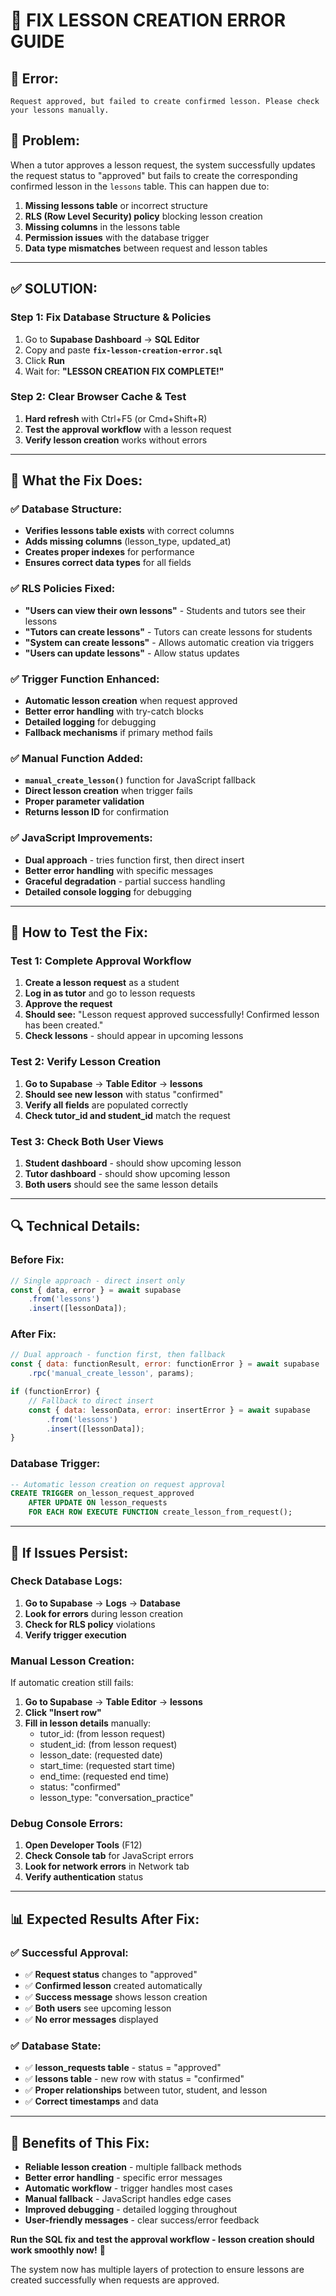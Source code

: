 # 🔧 **FIX LESSON CREATION ERROR GUIDE**

## 🚨 **Error:** 
```
Request approved, but failed to create confirmed lesson. Please check your lessons manually.
```

## 🎯 **Problem:**
When a tutor approves a lesson request, the system successfully updates the request status to "approved" but fails to create the corresponding confirmed lesson in the `lessons` table. This can happen due to:

1. **Missing lessons table** or incorrect structure
2. **RLS (Row Level Security) policy** blocking lesson creation
3. **Missing columns** in the lessons table
4. **Permission issues** with the database trigger
5. **Data type mismatches** between request and lesson tables

---

## ✅ **SOLUTION:**

### **Step 1: Fix Database Structure & Policies**
1. Go to **Supabase Dashboard** → **SQL Editor**
2. Copy and paste **`fix-lesson-creation-error.sql`**
3. Click **Run**
4. Wait for: **"LESSON CREATION FIX COMPLETE!"**

### **Step 2: Clear Browser Cache & Test**
1. **Hard refresh** with Ctrl+F5 (or Cmd+Shift+R)
2. **Test the approval workflow** with a lesson request
3. **Verify lesson creation** works without errors

---

## 🔧 **What the Fix Does:**

### **✅ Database Structure:**
- **Verifies lessons table exists** with correct columns
- **Adds missing columns** (lesson_type, updated_at)
- **Creates proper indexes** for performance
- **Ensures correct data types** for all fields

### **✅ RLS Policies Fixed:**
- **"Users can view their own lessons"** - Students and tutors see their lessons
- **"Tutors can create lessons"** - Tutors can create lessons for students
- **"System can create lessons"** - Allows automatic creation via triggers
- **"Users can update lessons"** - Allow status updates

### **✅ Trigger Function Enhanced:**
- **Automatic lesson creation** when request approved
- **Better error handling** with try-catch blocks
- **Detailed logging** for debugging
- **Fallback mechanisms** if primary method fails

### **✅ Manual Function Added:**
- **`manual_create_lesson()`** function for JavaScript fallback
- **Direct lesson creation** when trigger fails
- **Proper parameter validation**
- **Returns lesson ID** for confirmation

### **✅ JavaScript Improvements:**
- **Dual approach** - tries function first, then direct insert
- **Better error handling** with specific messages
- **Graceful degradation** - partial success handling
- **Detailed console logging** for debugging

---

## 🧪 **How to Test the Fix:**

### **Test 1: Complete Approval Workflow**
1. **Create a lesson request** as a student
2. **Log in as tutor** and go to lesson requests
3. **Approve the request**
4. **Should see:** "Lesson request approved successfully! Confirmed lesson has been created."
5. **Check lessons** - should appear in upcoming lessons

### **Test 2: Verify Lesson Creation**
1. **Go to Supabase** → **Table Editor** → **lessons**
2. **Should see new lesson** with status "confirmed"
3. **Verify all fields** are populated correctly
4. **Check tutor_id and student_id** match the request

### **Test 3: Check Both User Views**
1. **Student dashboard** - should show upcoming lesson
2. **Tutor dashboard** - should show upcoming lesson
3. **Both users** should see the same lesson details

---

## 🔍 **Technical Details:**

### **Before Fix:**
```javascript
// Single approach - direct insert only
const { data, error } = await supabase
    .from('lessons')
    .insert([lessonData]);
```

### **After Fix:**
```javascript
// Dual approach - function first, then fallback
const { data: functionResult, error: functionError } = await supabase
    .rpc('manual_create_lesson', params);

if (functionError) {
    // Fallback to direct insert
    const { data: lessonData, error: insertError } = await supabase
        .from('lessons')
        .insert([lessonData]);
}
```

### **Database Trigger:**
```sql
-- Automatic lesson creation on request approval
CREATE TRIGGER on_lesson_request_approved
    AFTER UPDATE ON lesson_requests
    FOR EACH ROW EXECUTE FUNCTION create_lesson_from_request();
```

---

## 🚨 **If Issues Persist:**

### **Check Database Logs:**
1. **Go to Supabase** → **Logs** → **Database**
2. **Look for errors** during lesson creation
3. **Check for RLS policy** violations
4. **Verify trigger execution**

### **Manual Lesson Creation:**
If automatic creation still fails:
1. **Go to Supabase** → **Table Editor** → **lessons**
2. **Click "Insert row"**
3. **Fill in lesson details** manually:
   - tutor_id: (from lesson request)
   - student_id: (from lesson request)
   - lesson_date: (requested date)
   - start_time: (requested start time)
   - end_time: (requested end time)
   - status: "confirmed"
   - lesson_type: "conversation_practice"

### **Debug Console Errors:**
1. **Open Developer Tools** (F12)
2. **Check Console tab** for JavaScript errors
3. **Look for network errors** in Network tab
4. **Verify authentication** status

---

## 📊 **Expected Results After Fix:**

### **✅ Successful Approval:**
- ✅ **Request status** changes to "approved"
- ✅ **Confirmed lesson** created automatically
- ✅ **Success message** shows lesson creation
- ✅ **Both users** see upcoming lesson
- ✅ **No error messages** displayed

### **✅ Database State:**
- ✅ **lesson_requests table** - status = "approved"
- ✅ **lessons table** - new row with status = "confirmed"
- ✅ **Proper relationships** between tutor, student, and lesson
- ✅ **Correct timestamps** and data

---

## 🎊 **Benefits of This Fix:**

- **Reliable lesson creation** - multiple fallback methods
- **Better error handling** - specific error messages
- **Automatic workflow** - trigger handles most cases
- **Manual fallback** - JavaScript handles edge cases
- **Improved debugging** - detailed logging throughout
- **User-friendly messages** - clear success/error feedback

**Run the SQL fix and test the approval workflow - lesson creation should work smoothly now!** 🚀

The system now has multiple layers of protection to ensure lessons are created successfully when requests are approved.
